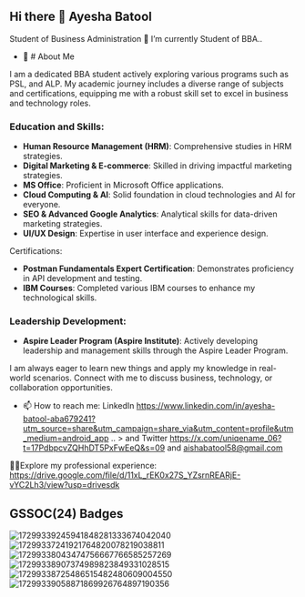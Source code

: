 ## Hi there 👋 Ayesha Batool
Student of Business Administration
🔭 I’m currently Student of BBA..
- 🌱 # About Me

I am a dedicated BBA student actively exploring various programs such as PSL, and ALP. My academic journey includes a diverse range of subjects and certifications, equipping me with a robust skill set to excel in business and technology roles.

### Education and Skills:
- **Human Resource Management (HRM)**: Comprehensive studies in HRM strategies.
- **Digital Marketing & E-commerce**: Skilled in driving impactful marketing strategies.
- **MS Office**: Proficient in Microsoft Office applications.
- **Cloud Computing & AI**: Solid foundation in cloud technologies and AI for everyone.
- **SEO & Advanced Google Analytics**: Analytical skills for data-driven marketing strategies.
- **UI/UX Design**: Expertise in user interface and experience design.

 Certifications:
- **Postman Fundamentals Expert Certification**: Demonstrates proficiency in API development and testing.
- **IBM Courses**: Completed various IBM courses to enhance my technological skills.
### Leadership Development:
- **Aspire Leader Program (Aspire Institute)**: Actively developing leadership and management skills through the Aspire Leader Program.

I am always eager to learn new things and apply my knowledge in real-world scenarios. Connect with me to discuss business, technology, or collaboration opportunities.

- 📫 How to reach me: LinkedIn https://www.linkedin.com/in/ayesha-batool-aba679241?utm_source=share&utm_campaign=share_via&utm_content=profile&utm_medium=android_app
.. >
and Twitter https://x.com/uniqename_06?t=17PdbpcvZQHhDT5PxFwEeQ&s=09
and aishabatool58@gmail.com

🚀🎯Explore my professional experience:
https://drive.google.com/file/d/11xL_rEK0x27S_YZsrnREARjE-vYC2Lh3/view?usp=drivesdk

 
## GSSOC(24) Badges
![17299339245941848281333674042040](https://github.com/user-attachments/assets/7e62ef02-7d68-4f72-a22a-b6abd0faff98)
![17299337241921764820078219038811](https://github.com/user-attachments/assets/8039c4bf-ff10-48eb-a827-b1bc35e1ae54)
![17299338043474756667766585257269](https://github.com/user-attachments/assets/2d21dbdc-bf8f-4ae5-a5cb-f2d89d90290a)
![17299338907374989823849331028515](https://github.com/user-attachments/assets/987b3aa0-ee25-4254-bd7f-4e15bcc09d88)
![17299338725486515482480609004550](https://github.com/user-attachments/assets/8ad2d2e6-3939-4e8d-b393-3d48b7957ae0)
![17299339058871869926764897190356](https://github.com/user-attachments/assets/97425b18-a4ed-441d-8221-9f0325dd167c)
